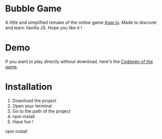 # Bubble Game
A little and simplified remake of the online game [Agar.io](http://agar.io/ "Agar.io").
Made to discover and learn Vanilla JS. Hope you like it !

# Demo
If you want to play directly without download, here's the
[Codepen of the game](http://codepen.io/vanderlanth/full/BNGjrE "Bubble Game").

# Installation
1. Download the project
2. Open your terminal
3. Go to the path of the project
4. npm install
5. Have fun !

npm install
```
